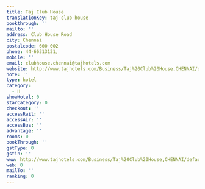 ```yaml
---
title: Taj Club House
translationKey: taj-club-house
bookthrough: ''
mailto: ''
address: Club House Road
city: Chennai
postalcode: 600 002
phone: 44-66313131,
mobile: ''
email: clubhouse.chennai@tajhotels.com
website: http://www.tajhotels.com/Business/Taj%20Club%20House,CHENNAI/default.htm
note: ''
type: hotel
category:
  - H
showHotel: 0
starCategory: 0
checkout: ''
accessRail: ''
accessAir: ''
accessBus: ''
advantage: ''
rooms: 0
bookThrough: ''
gstType: 0
gstin: ''
www: http://www.tajhotels.com/Business/Taj%20Club%20House,CHENNAI/default.htm
web: 0
mailTo: ''
ranking: 0
---
```








